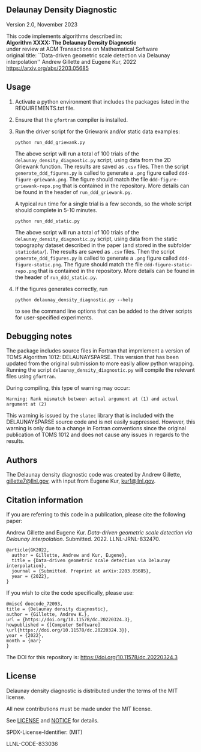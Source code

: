 Delaunay Density Diagnostic
----------------
   Version 2.0, November 2023

   This code implements algorithms described in:\
   **Algorithm XXXX: The Delaunay Density Diagnostic**\
   under review at ACM Transactions on Mathematical Software\
   original title: ``Data-driven geometric scale detection via Delaunay interpolation''
   Andrew Gillette and Eugene Kur, 2022 \
   https://arxiv.org/abs/2203.05685


Usage
----------------

1. Activate a python environment that includes the packages listed in the REQUIREMENTS.txt file.  

2. Ensure that the `gfortran` compiler is installed.

3. Run the driver script for the Griewank and/or static data examples:
   ~~~~
   python run_ddd_griewank.py
   ~~~~
   The above script will run a total of 100 trials of the `delaunay_density_diagnostic.py` script,
      using data from the 2D Griewank function.  The results are saved as `.csv` files.  Then the script `generate_ddd_figures.py` is called to generate a `.png` figure called `ddd-figure-griewank.png`.  The figure should match the file `ddd-figure-griewank-repo.png` that is contained in the repository.  More details can be found in the header of  `run_ddd_griewank.py`.

   A typical run time for a single trial is a few seconds, so the whole script should complete
      in 5-10 minutes.

   ~~~~
   python run_ddd_static.py
   ~~~~
   The above script will run a total of 100 trials of the `delaunay_density_diagnostic.py` script,
      using data from the static topography dataset described in the paper (and stored in the subfolder `staticdata/`).   The results are saved as `.csv` files.  Then the script `generate_ddd_figures.py` is called to generate a `.png` figure called `ddd-figure-static.png`.  The figure should match the file `ddd-figure-static-repo.png` that is contained in the repository.  More details can be found in the header of  `run_ddd_static.py`.


4. If the figures generates correctly, run
   ~~~~
   python delaunay_density_diagnostic.py --help
   ~~~~
   to see the command line options that can be added to the driver scripts for
   user-specified experiments.

Debugging notes
----------------

The package includes source files in Fortran that impmlement a version of TOMS Algorithm 1012:
DELAUNAYSPARSE.  This version that has been updated from the original submission to more easily allow python wrapping.  Running the script `delaunay_density_diagnostic.py` will compile the relevant files using `gfortran`.  

During compiling, this type of warning may occur:
~~~~
Warning: Rank mismatch between actual argument at (1) and actual argument at (2)
~~~~
This warning is issued by the `slatec` library that is included with the DELAUNAYSPARSE source code and is not easily suppressed.  However, this warning is only due to a change in Fortran conventions since the original publication of TOMS 1012 and does not cause any issues in regards to the results.

Authors
----------------
The Delaunay density diagnostic code was created by Andrew Gillette, gillette7@llnl.gov, with input from Eugene Kur, kur1@llnl.gov.

Citation information
----------------
If you are referring to this code in a publication, please cite the following paper:

Andrew Gillette and Eugene Kur.  *Data-driven geometric scale detection via Delaunay interpolation*.  Submitted.  2022.  LLNL-JRNL-832470.

~~~~
@article{GK2022,
  author = Gillette, Andrew and Kur, Eugene},
  title = {Data-driven geometric scale detection via Delaunay interpolation},
  journal = {Submitted. Preprint at arXiv:2203.05685},
  year = {2022},
}
~~~~

If you wish to cite the code specifically, please use:

~~~~
@misc{ doecode_72093,
title = {Delaunay density diagnostic},
author = {Gillette, Andrew K.},
url = {https://doi.org/10.11578/dc.20220324.3},
howpublished = {[Computer Software] \url{https://doi.org/10.11578/dc.20220324.3}},
year = {2022},
month = {mar}
}
~~~~

The DOI for this repository is:  https://doi.org/10.11578/dc.20220324.3


License
----------------

Delaunay density diagnostic is distributed under the terms of the MIT license.

All new contributions must be made under the MIT license.

See [LICENSE](https://github.com/ddd/blob/main/LICENSE) and
[NOTICE](https://github.com/ddd/blob/main/NOTICE) for details.

SPDX-License-Identifier: (MIT)

LLNL-CODE-833036
